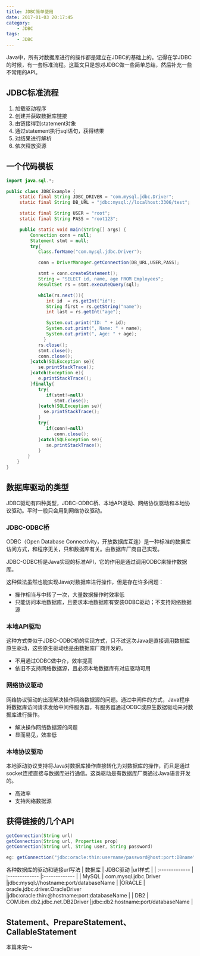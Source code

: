```yaml
---
title: JDBC简单使用
date: 2017-01-03 20:17:45
category:
    - JDBC
tags:
    - JDBC
---
```

Java中，所有对数据库进行的操作都是建立在JDBC的基础上的。记得在学JDBC的时候，有一套标准流程。这篇文只是想对JDBC做一些简单总结，然后补充一些不常用的API。

## JDBC标准流程
1. 加载驱动程序
2. 创建并获取数据库链接
3. 由链接得到statement对象
4. 通过statement执行sql语句，获得结果
5. 对结果进行解析
6. 依次释放资源

<!-- more -->

## 一个代码模板
```Java
import java.sql.*;

public class JDBCExample {
     static final String JDBC_DRIVER = "com.mysql.jdbc.Driver";  
     static final String DB_URL = "jdbc:mysql://localhost:3306/test";

     static final String USER = "root";
     static final String PASS = "root123";

     public static void main(String[] args) {
         Connection conn = null;
         Statement stmt = null;
         try{
            Class.forName("com.mysql.jdbc.Driver");

            conn = DriverManager.getConnection(DB_URL,USER,PASS);

            stmt = conn.createStatement();
            String = "SELECT id, name, age FROM Employees";
            ResultSet rs = stmt.executeQuery(sql);

            while(rs.next()){
               int id  = rs.getInt("id");
               String first = rs.getString("name");
               int last = rs.getInt("age");

               System.out.print("ID: " + id);
               System.out.print(", Name: " + name);
               System.out.print(", Age: " + age);
              }
            rs.close();
            stmt.close();
            conn.close();
         }catch(SQLException se){
            se.printStackTrace();
         }catch(Exception e){
            e.printStackTrace();
         }finally{
            try{
               if(stmt!=null)
                  stmt.close();
            }catch(SQLException se){
              se.printStackTrace();
            }
            try{
               if(conn!=null)
                  conn.close();
            }catch(SQLException se){
               se.printStackTrace();
            }
        }
    }
}
```

## 数据库驱动的类型
JDBC驱动有四种类型，JDBC-ODBC桥、本地API驱动、网络协议驱动和本地协议驱动。平时一般只会用到网络协议驱动。

### JDBC-ODBC桥
ODBC（Open Database Connectivity，开放数据库互连）是一种标准的数据库访问方式，和程序无关，只和数据库有关。由数据库厂商自己实现。

JDBC-ODBC桥是Java实现的标准API，它的作用是通过调用ODBC来操作数据库。

这种做法虽然也能实现Java对数据库进行操作，但是存在许多问题：
- 操作相当与中转了一次，大量数据操作时效率低
- 只能访问本地数据库，且要求本地数据库有安装ODBC驱动；不支持网络数据源

### 本地API驱动
这种方式类似于JDBC-ODBC桥的实现方式，只不过这次Java是直接调用数据库原生驱动，这些原生驱动也是由数据库厂商开发的。

- 不用通过ODBC做中介，效率提高
- 依旧不支持网络数据源，且必须本地数据库有对应驱动可用

### 网络协议驱动
网络协议驱动的出现解决操作网络数据源的问题。通过中间件的方式，Java程序将数据库访问请求发给中间件服务器，有服务器通过ODBC或原生数据驱动来对数据库进行操作。

- 解决操作网络数据源的问题
- 显而易见，效率低

### 本地协议驱动
本地驱动协议支持将Java对数据库操作直接转化为对数据库的操作，而且是通过socket连接直接与数据库进行通信。这类驱动是有数据库厂商通过Java语言开发的。

- 高效率
- 支持网络数据源

## 获得链接的几个API
```Java
getConnection(String url)
getConnection(String url, Properties prop)
getConnection(String url, String user, String password)

eg: getConnection("jdbc:oracle:thin:username/password@host:port:DBname");
```

各种数据库的驱动和链接url写法
| 数据库    | JDBC驱动     |url样式     |
| :------------- | :------------- |:------------- |
| MySQL       | com.mysql.jdbc.Driver  |jdbc:mysql://hostname:port/databaseName      |
|ORACLE       | oracle.jdbc.driver.OracleDriver  |jdbc:oracle:thin:@hostname:port:databaseName      |
| DB2       | COM.ibm.db2.jdbc.net.DB2Driver      |jdbc:db2:hostname:port/databaseName     |

## Statement、PrepareStatement、CallableStatement

本篇未完～
